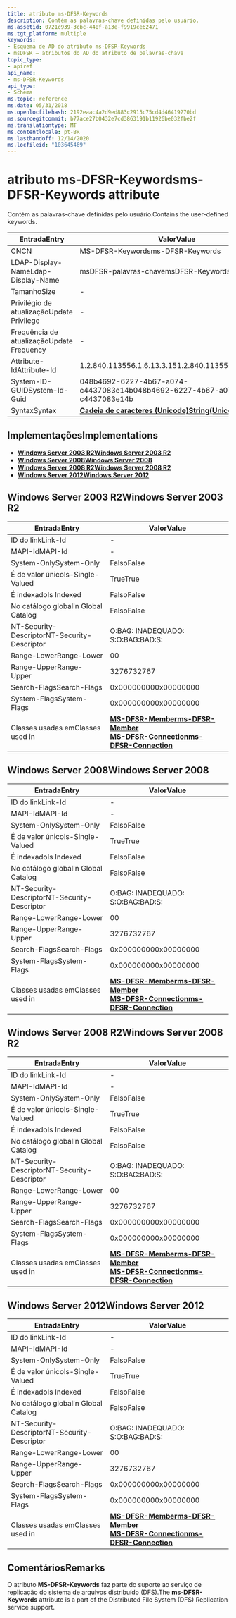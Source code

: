 ```yaml
---
title: atributo ms-DFSR-Keywords
description: Contém as palavras-chave definidas pelo usuário.
ms.assetid: 0721c939-3cbc-440f-a13e-f9919ce62471
ms.tgt_platform: multiple
keywords:
- Esquema de AD do atributo ms-DFSR-Keywords
- msDFSR – atributos do AD do atributo de palavras-chave
topic_type:
- apiref
api_name:
- ms-DFSR-Keywords
api_type:
- Schema
ms.topic: reference
ms.date: 05/31/2018
ms.openlocfilehash: 2192eaac4a2d9ed883c2915c75cd4d46419270bd
ms.sourcegitcommit: b77ace27b0432e7cd3863191b11926be032fbe2f
ms.translationtype: MT
ms.contentlocale: pt-BR
ms.lasthandoff: 12/14/2020
ms.locfileid: "103645469"
---
```

# <a name="ms-dfsr-keywords-attribute"></a><span data-ttu-id="d5083-105">atributo ms-DFSR-Keywords</span><span class="sxs-lookup"><span data-stu-id="d5083-105">ms-DFSR-Keywords attribute</span></span>

<span data-ttu-id="d5083-106">Contém as palavras-chave definidas pelo usuário.</span><span class="sxs-lookup"><span data-stu-id="d5083-106">Contains the user-defined keywords.</span></span>



| <span data-ttu-id="d5083-107">Entrada</span><span class="sxs-lookup"><span data-stu-id="d5083-107">Entry</span></span> | <span data-ttu-id="d5083-108">Valor</span><span class="sxs-lookup"><span data-stu-id="d5083-108">Value</span></span> |
|-------------------|---------------------------------------------|
| <span data-ttu-id="d5083-109">CN</span><span class="sxs-lookup"><span data-stu-id="d5083-109">CN</span></span>                | <span data-ttu-id="d5083-110">MS-DFSR-Keywords</span><span class="sxs-lookup"><span data-stu-id="d5083-110">ms-DFSR-Keywords</span></span>                            |
| <span data-ttu-id="d5083-111">LDAP-Display-Name</span><span class="sxs-lookup"><span data-stu-id="d5083-111">Ldap-Display-Name</span></span> | <span data-ttu-id="d5083-112">msDFSR-palavras-chave</span><span class="sxs-lookup"><span data-stu-id="d5083-112">msDFSR-Keywords</span></span>                             |
| <span data-ttu-id="d5083-113">Tamanho</span><span class="sxs-lookup"><span data-stu-id="d5083-113">Size</span></span>              | \-                                          |
| <span data-ttu-id="d5083-114">Privilégio de atualização</span><span class="sxs-lookup"><span data-stu-id="d5083-114">Update Privilege</span></span>  | \-                                          |
| <span data-ttu-id="d5083-115">Frequência de atualização</span><span class="sxs-lookup"><span data-stu-id="d5083-115">Update Frequency</span></span>  | \-                                          |
| <span data-ttu-id="d5083-116">Attribute-Id</span><span class="sxs-lookup"><span data-stu-id="d5083-116">Attribute-Id</span></span>      | <span data-ttu-id="d5083-117">1.2.840.113556.1.6.13.3.15</span><span class="sxs-lookup"><span data-stu-id="d5083-117">1.2.840.113556.1.6.13.3.15</span></span>                  |
| <span data-ttu-id="d5083-118">System-ID-GUID</span><span class="sxs-lookup"><span data-stu-id="d5083-118">System-Id-Guid</span></span>    | <span data-ttu-id="d5083-119">048b4692-6227-4b67-a074-c4437083e14b</span><span class="sxs-lookup"><span data-stu-id="d5083-119">048b4692-6227-4b67-a074-c4437083e14b</span></span>        |
| <span data-ttu-id="d5083-120">Syntax</span><span class="sxs-lookup"><span data-stu-id="d5083-120">Syntax</span></span>            | [<span data-ttu-id="d5083-121">**Cadeia de caracteres (Unicode)**</span><span class="sxs-lookup"><span data-stu-id="d5083-121">**String(Unicode)**</span></span>](s-string-unicode.md) |



## <a name="implementations"></a><span data-ttu-id="d5083-122">Implementações</span><span class="sxs-lookup"><span data-stu-id="d5083-122">Implementations</span></span>

-   [<span data-ttu-id="d5083-123">**Windows Server 2003 R2**</span><span class="sxs-lookup"><span data-stu-id="d5083-123">**Windows Server 2003 R2**</span></span>](#windows-server-2003-r2)
-   [<span data-ttu-id="d5083-124">**Windows Server 2008**</span><span class="sxs-lookup"><span data-stu-id="d5083-124">**Windows Server 2008**</span></span>](#windows-server-2008)
-   [<span data-ttu-id="d5083-125">**Windows Server 2008 R2**</span><span class="sxs-lookup"><span data-stu-id="d5083-125">**Windows Server 2008 R2**</span></span>](#windows-server-2008-r2)
-   [<span data-ttu-id="d5083-126">**Windows Server 2012**</span><span class="sxs-lookup"><span data-stu-id="d5083-126">**Windows Server 2012**</span></span>](#windows-server-2012)

## <a name="windows-server-2003-r2"></a><span data-ttu-id="d5083-127">Windows Server 2003 R2</span><span class="sxs-lookup"><span data-stu-id="d5083-127">Windows Server 2003 R2</span></span>



| <span data-ttu-id="d5083-128">Entrada</span><span class="sxs-lookup"><span data-stu-id="d5083-128">Entry</span></span> | <span data-ttu-id="d5083-129">Valor</span><span class="sxs-lookup"><span data-stu-id="d5083-129">Value</span></span> |
|------------------------|-------------------------------------------------------------------------------------------------------------------|
| <span data-ttu-id="d5083-130">ID do link</span><span class="sxs-lookup"><span data-stu-id="d5083-130">Link-Id</span></span>                | \-                                                                                                                |
| <span data-ttu-id="d5083-131">MAPI-Id</span><span class="sxs-lookup"><span data-stu-id="d5083-131">MAPI-Id</span></span>                | \-                                                                                                                |
| <span data-ttu-id="d5083-132">System-Only</span><span class="sxs-lookup"><span data-stu-id="d5083-132">System-Only</span></span>            | <span data-ttu-id="d5083-133">Falso</span><span class="sxs-lookup"><span data-stu-id="d5083-133">False</span></span>                                                                                                             |
| <span data-ttu-id="d5083-134">É de valor único</span><span class="sxs-lookup"><span data-stu-id="d5083-134">Is-Single-Valued</span></span>       | <span data-ttu-id="d5083-135">True</span><span class="sxs-lookup"><span data-stu-id="d5083-135">True</span></span>                                                                                                              |
| <span data-ttu-id="d5083-136">É indexado</span><span class="sxs-lookup"><span data-stu-id="d5083-136">Is Indexed</span></span>             | <span data-ttu-id="d5083-137">Falso</span><span class="sxs-lookup"><span data-stu-id="d5083-137">False</span></span>                                                                                                             |
| <span data-ttu-id="d5083-138">No catálogo global</span><span class="sxs-lookup"><span data-stu-id="d5083-138">In Global Catalog</span></span>      | <span data-ttu-id="d5083-139">Falso</span><span class="sxs-lookup"><span data-stu-id="d5083-139">False</span></span>                                                                                                             |
| <span data-ttu-id="d5083-140">NT-Security-Descriptor</span><span class="sxs-lookup"><span data-stu-id="d5083-140">NT-Security-Descriptor</span></span> | <span data-ttu-id="d5083-141">O:BAG: INADEQUADO: S:</span><span class="sxs-lookup"><span data-stu-id="d5083-141">O:BAG:BAD:S:</span></span>                                                                                                      |
| <span data-ttu-id="d5083-142">Range-Lower</span><span class="sxs-lookup"><span data-stu-id="d5083-142">Range-Lower</span></span>            | <span data-ttu-id="d5083-143">0</span><span class="sxs-lookup"><span data-stu-id="d5083-143">0</span></span>                                                                                                                 |
| <span data-ttu-id="d5083-144">Range-Upper</span><span class="sxs-lookup"><span data-stu-id="d5083-144">Range-Upper</span></span>            | <span data-ttu-id="d5083-145">32767</span><span class="sxs-lookup"><span data-stu-id="d5083-145">32767</span></span>                                                                                                             |
| <span data-ttu-id="d5083-146">Search-Flags</span><span class="sxs-lookup"><span data-stu-id="d5083-146">Search-Flags</span></span>           | <span data-ttu-id="d5083-147">0x00000000</span><span class="sxs-lookup"><span data-stu-id="d5083-147">0x00000000</span></span>                                                                                                        |
| <span data-ttu-id="d5083-148">System-Flags</span><span class="sxs-lookup"><span data-stu-id="d5083-148">System-Flags</span></span>           | <span data-ttu-id="d5083-149">0x00000000</span><span class="sxs-lookup"><span data-stu-id="d5083-149">0x00000000</span></span>                                                                                                        |
| <span data-ttu-id="d5083-150">Classes usadas em</span><span class="sxs-lookup"><span data-stu-id="d5083-150">Classes used in</span></span>        | [<span data-ttu-id="d5083-151">**MS-DFSR-Member**</span><span class="sxs-lookup"><span data-stu-id="d5083-151">**ms-DFSR-Member**</span></span>](c-msdfsr-member.md)<br/> [<span data-ttu-id="d5083-152">**MS-DFSR-Connection**</span><span class="sxs-lookup"><span data-stu-id="d5083-152">**ms-DFSR-Connection**</span></span>](c-msdfsr-connection.md)<br/> |



## <a name="windows-server-2008"></a><span data-ttu-id="d5083-153">Windows Server 2008</span><span class="sxs-lookup"><span data-stu-id="d5083-153">Windows Server 2008</span></span>



| <span data-ttu-id="d5083-154">Entrada</span><span class="sxs-lookup"><span data-stu-id="d5083-154">Entry</span></span> | <span data-ttu-id="d5083-155">Valor</span><span class="sxs-lookup"><span data-stu-id="d5083-155">Value</span></span> |
|------------------------|-------------------------------------------------------------------------------------------------------------------|
| <span data-ttu-id="d5083-156">ID do link</span><span class="sxs-lookup"><span data-stu-id="d5083-156">Link-Id</span></span>                | \-                                                                                                                |
| <span data-ttu-id="d5083-157">MAPI-Id</span><span class="sxs-lookup"><span data-stu-id="d5083-157">MAPI-Id</span></span>                | \-                                                                                                                |
| <span data-ttu-id="d5083-158">System-Only</span><span class="sxs-lookup"><span data-stu-id="d5083-158">System-Only</span></span>            | <span data-ttu-id="d5083-159">Falso</span><span class="sxs-lookup"><span data-stu-id="d5083-159">False</span></span>                                                                                                             |
| <span data-ttu-id="d5083-160">É de valor único</span><span class="sxs-lookup"><span data-stu-id="d5083-160">Is-Single-Valued</span></span>       | <span data-ttu-id="d5083-161">True</span><span class="sxs-lookup"><span data-stu-id="d5083-161">True</span></span>                                                                                                              |
| <span data-ttu-id="d5083-162">É indexado</span><span class="sxs-lookup"><span data-stu-id="d5083-162">Is Indexed</span></span>             | <span data-ttu-id="d5083-163">Falso</span><span class="sxs-lookup"><span data-stu-id="d5083-163">False</span></span>                                                                                                             |
| <span data-ttu-id="d5083-164">No catálogo global</span><span class="sxs-lookup"><span data-stu-id="d5083-164">In Global Catalog</span></span>      | <span data-ttu-id="d5083-165">Falso</span><span class="sxs-lookup"><span data-stu-id="d5083-165">False</span></span>                                                                                                             |
| <span data-ttu-id="d5083-166">NT-Security-Descriptor</span><span class="sxs-lookup"><span data-stu-id="d5083-166">NT-Security-Descriptor</span></span> | <span data-ttu-id="d5083-167">O:BAG: INADEQUADO: S:</span><span class="sxs-lookup"><span data-stu-id="d5083-167">O:BAG:BAD:S:</span></span>                                                                                                      |
| <span data-ttu-id="d5083-168">Range-Lower</span><span class="sxs-lookup"><span data-stu-id="d5083-168">Range-Lower</span></span>            | <span data-ttu-id="d5083-169">0</span><span class="sxs-lookup"><span data-stu-id="d5083-169">0</span></span>                                                                                                                 |
| <span data-ttu-id="d5083-170">Range-Upper</span><span class="sxs-lookup"><span data-stu-id="d5083-170">Range-Upper</span></span>            | <span data-ttu-id="d5083-171">32767</span><span class="sxs-lookup"><span data-stu-id="d5083-171">32767</span></span>                                                                                                             |
| <span data-ttu-id="d5083-172">Search-Flags</span><span class="sxs-lookup"><span data-stu-id="d5083-172">Search-Flags</span></span>           | <span data-ttu-id="d5083-173">0x00000000</span><span class="sxs-lookup"><span data-stu-id="d5083-173">0x00000000</span></span>                                                                                                        |
| <span data-ttu-id="d5083-174">System-Flags</span><span class="sxs-lookup"><span data-stu-id="d5083-174">System-Flags</span></span>           | <span data-ttu-id="d5083-175">0x00000000</span><span class="sxs-lookup"><span data-stu-id="d5083-175">0x00000000</span></span>                                                                                                        |
| <span data-ttu-id="d5083-176">Classes usadas em</span><span class="sxs-lookup"><span data-stu-id="d5083-176">Classes used in</span></span>        | [<span data-ttu-id="d5083-177">**MS-DFSR-Member**</span><span class="sxs-lookup"><span data-stu-id="d5083-177">**ms-DFSR-Member**</span></span>](c-msdfsr-member.md)<br/> [<span data-ttu-id="d5083-178">**MS-DFSR-Connection**</span><span class="sxs-lookup"><span data-stu-id="d5083-178">**ms-DFSR-Connection**</span></span>](c-msdfsr-connection.md)<br/> |



## <a name="windows-server-2008-r2"></a><span data-ttu-id="d5083-179">Windows Server 2008 R2</span><span class="sxs-lookup"><span data-stu-id="d5083-179">Windows Server 2008 R2</span></span>



| <span data-ttu-id="d5083-180">Entrada</span><span class="sxs-lookup"><span data-stu-id="d5083-180">Entry</span></span> | <span data-ttu-id="d5083-181">Valor</span><span class="sxs-lookup"><span data-stu-id="d5083-181">Value</span></span> |
|------------------------|-------------------------------------------------------------------------------------------------------------------|
| <span data-ttu-id="d5083-182">ID do link</span><span class="sxs-lookup"><span data-stu-id="d5083-182">Link-Id</span></span>                | \-                                                                                                                |
| <span data-ttu-id="d5083-183">MAPI-Id</span><span class="sxs-lookup"><span data-stu-id="d5083-183">MAPI-Id</span></span>                | \-                                                                                                                |
| <span data-ttu-id="d5083-184">System-Only</span><span class="sxs-lookup"><span data-stu-id="d5083-184">System-Only</span></span>            | <span data-ttu-id="d5083-185">Falso</span><span class="sxs-lookup"><span data-stu-id="d5083-185">False</span></span>                                                                                                             |
| <span data-ttu-id="d5083-186">É de valor único</span><span class="sxs-lookup"><span data-stu-id="d5083-186">Is-Single-Valued</span></span>       | <span data-ttu-id="d5083-187">True</span><span class="sxs-lookup"><span data-stu-id="d5083-187">True</span></span>                                                                                                              |
| <span data-ttu-id="d5083-188">É indexado</span><span class="sxs-lookup"><span data-stu-id="d5083-188">Is Indexed</span></span>             | <span data-ttu-id="d5083-189">Falso</span><span class="sxs-lookup"><span data-stu-id="d5083-189">False</span></span>                                                                                                             |
| <span data-ttu-id="d5083-190">No catálogo global</span><span class="sxs-lookup"><span data-stu-id="d5083-190">In Global Catalog</span></span>      | <span data-ttu-id="d5083-191">Falso</span><span class="sxs-lookup"><span data-stu-id="d5083-191">False</span></span>                                                                                                             |
| <span data-ttu-id="d5083-192">NT-Security-Descriptor</span><span class="sxs-lookup"><span data-stu-id="d5083-192">NT-Security-Descriptor</span></span> | <span data-ttu-id="d5083-193">O:BAG: INADEQUADO: S:</span><span class="sxs-lookup"><span data-stu-id="d5083-193">O:BAG:BAD:S:</span></span>                                                                                                      |
| <span data-ttu-id="d5083-194">Range-Lower</span><span class="sxs-lookup"><span data-stu-id="d5083-194">Range-Lower</span></span>            | <span data-ttu-id="d5083-195">0</span><span class="sxs-lookup"><span data-stu-id="d5083-195">0</span></span>                                                                                                                 |
| <span data-ttu-id="d5083-196">Range-Upper</span><span class="sxs-lookup"><span data-stu-id="d5083-196">Range-Upper</span></span>            | <span data-ttu-id="d5083-197">32767</span><span class="sxs-lookup"><span data-stu-id="d5083-197">32767</span></span>                                                                                                             |
| <span data-ttu-id="d5083-198">Search-Flags</span><span class="sxs-lookup"><span data-stu-id="d5083-198">Search-Flags</span></span>           | <span data-ttu-id="d5083-199">0x00000000</span><span class="sxs-lookup"><span data-stu-id="d5083-199">0x00000000</span></span>                                                                                                        |
| <span data-ttu-id="d5083-200">System-Flags</span><span class="sxs-lookup"><span data-stu-id="d5083-200">System-Flags</span></span>           | <span data-ttu-id="d5083-201">0x00000000</span><span class="sxs-lookup"><span data-stu-id="d5083-201">0x00000000</span></span>                                                                                                        |
| <span data-ttu-id="d5083-202">Classes usadas em</span><span class="sxs-lookup"><span data-stu-id="d5083-202">Classes used in</span></span>        | [<span data-ttu-id="d5083-203">**MS-DFSR-Member**</span><span class="sxs-lookup"><span data-stu-id="d5083-203">**ms-DFSR-Member**</span></span>](c-msdfsr-member.md)<br/> [<span data-ttu-id="d5083-204">**MS-DFSR-Connection**</span><span class="sxs-lookup"><span data-stu-id="d5083-204">**ms-DFSR-Connection**</span></span>](c-msdfsr-connection.md)<br/> |



## <a name="windows-server-2012"></a><span data-ttu-id="d5083-205">Windows Server 2012</span><span class="sxs-lookup"><span data-stu-id="d5083-205">Windows Server 2012</span></span>



| <span data-ttu-id="d5083-206">Entrada</span><span class="sxs-lookup"><span data-stu-id="d5083-206">Entry</span></span> | <span data-ttu-id="d5083-207">Valor</span><span class="sxs-lookup"><span data-stu-id="d5083-207">Value</span></span> |
|------------------------|-------------------------------------------------------------------------------------------------------------------|
| <span data-ttu-id="d5083-208">ID do link</span><span class="sxs-lookup"><span data-stu-id="d5083-208">Link-Id</span></span>                | \-                                                                                                                |
| <span data-ttu-id="d5083-209">MAPI-Id</span><span class="sxs-lookup"><span data-stu-id="d5083-209">MAPI-Id</span></span>                | \-                                                                                                                |
| <span data-ttu-id="d5083-210">System-Only</span><span class="sxs-lookup"><span data-stu-id="d5083-210">System-Only</span></span>            | <span data-ttu-id="d5083-211">Falso</span><span class="sxs-lookup"><span data-stu-id="d5083-211">False</span></span>                                                                                                             |
| <span data-ttu-id="d5083-212">É de valor único</span><span class="sxs-lookup"><span data-stu-id="d5083-212">Is-Single-Valued</span></span>       | <span data-ttu-id="d5083-213">True</span><span class="sxs-lookup"><span data-stu-id="d5083-213">True</span></span>                                                                                                              |
| <span data-ttu-id="d5083-214">É indexado</span><span class="sxs-lookup"><span data-stu-id="d5083-214">Is Indexed</span></span>             | <span data-ttu-id="d5083-215">Falso</span><span class="sxs-lookup"><span data-stu-id="d5083-215">False</span></span>                                                                                                             |
| <span data-ttu-id="d5083-216">No catálogo global</span><span class="sxs-lookup"><span data-stu-id="d5083-216">In Global Catalog</span></span>      | <span data-ttu-id="d5083-217">Falso</span><span class="sxs-lookup"><span data-stu-id="d5083-217">False</span></span>                                                                                                             |
| <span data-ttu-id="d5083-218">NT-Security-Descriptor</span><span class="sxs-lookup"><span data-stu-id="d5083-218">NT-Security-Descriptor</span></span> | <span data-ttu-id="d5083-219">O:BAG: INADEQUADO: S:</span><span class="sxs-lookup"><span data-stu-id="d5083-219">O:BAG:BAD:S:</span></span>                                                                                                      |
| <span data-ttu-id="d5083-220">Range-Lower</span><span class="sxs-lookup"><span data-stu-id="d5083-220">Range-Lower</span></span>            | <span data-ttu-id="d5083-221">0</span><span class="sxs-lookup"><span data-stu-id="d5083-221">0</span></span>                                                                                                                 |
| <span data-ttu-id="d5083-222">Range-Upper</span><span class="sxs-lookup"><span data-stu-id="d5083-222">Range-Upper</span></span>            | <span data-ttu-id="d5083-223">32767</span><span class="sxs-lookup"><span data-stu-id="d5083-223">32767</span></span>                                                                                                             |
| <span data-ttu-id="d5083-224">Search-Flags</span><span class="sxs-lookup"><span data-stu-id="d5083-224">Search-Flags</span></span>           | <span data-ttu-id="d5083-225">0x00000000</span><span class="sxs-lookup"><span data-stu-id="d5083-225">0x00000000</span></span>                                                                                                        |
| <span data-ttu-id="d5083-226">System-Flags</span><span class="sxs-lookup"><span data-stu-id="d5083-226">System-Flags</span></span>           | <span data-ttu-id="d5083-227">0x00000000</span><span class="sxs-lookup"><span data-stu-id="d5083-227">0x00000000</span></span>                                                                                                        |
| <span data-ttu-id="d5083-228">Classes usadas em</span><span class="sxs-lookup"><span data-stu-id="d5083-228">Classes used in</span></span>        | [<span data-ttu-id="d5083-229">**MS-DFSR-Member**</span><span class="sxs-lookup"><span data-stu-id="d5083-229">**ms-DFSR-Member**</span></span>](c-msdfsr-member.md)<br/> [<span data-ttu-id="d5083-230">**MS-DFSR-Connection**</span><span class="sxs-lookup"><span data-stu-id="d5083-230">**ms-DFSR-Connection**</span></span>](c-msdfsr-connection.md)<br/> |



## <a name="remarks"></a><span data-ttu-id="d5083-231">Comentários</span><span class="sxs-lookup"><span data-stu-id="d5083-231">Remarks</span></span>

<span data-ttu-id="d5083-232">O atributo **MS-DFSR-Keywords** faz parte do suporte ao serviço de replicação do sistema de arquivos distribuído (DFS).</span><span class="sxs-lookup"><span data-stu-id="d5083-232">The **ms-DFSR-Keywords** attribute is a part of the Distributed File System (DFS) Replication service support.</span></span>

 

 





